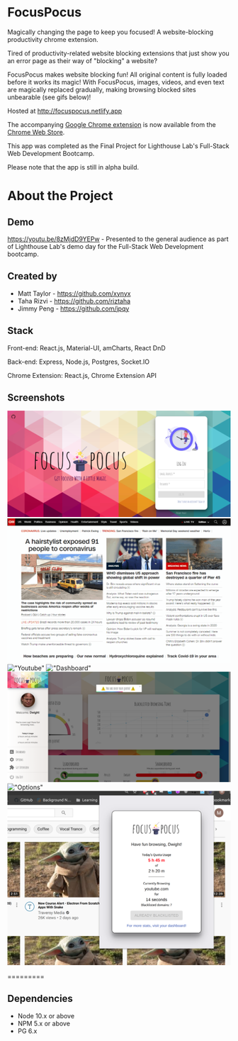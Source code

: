 # FocusPocus
Magically changing the page to keep you focused! A website-blocking productivity chrome extension.

Tired of productivity-related website blocking extensions that just show you an error page as their way of "blocking" a website? 

FocusPocus makes website blocking fun! All original content is fully loaded before it works its magic! With FocusPocus, images, videos, and even text are magically replaced gradually, making browsing blocked sites unbearable (see gifs below)!

Hosted at http://focuspocus.netlify.app

The accompanying [Google Chrome extension](https://chrome.google.com/webstore/detail/focus-pocus-extension/ognhkeempdpgnfkliplegljejeakonlg/) is now available from the [Chrome Web Store](https://chrome.google.com/webstore/detail/focus-pocus-extension/ognhkeempdpgnfkliplegljejeakonlg/).

This app was completed as the Final Project for Lighthouse Lab's Full-Stack Web Development Bootcamp. 

Please note that the app is still in alpha build.


# About the Project

## Demo
https://youtu.be/8zMjdD9YEPw - Presented to the general audience as part of Lighthouse Lab's demo day for the Full-Stack Web Development bootcamp.

## Created by
- Matt Taylor - https://github.com/xynyx
- Taha Rizvi - https://github.com/riztaha
- Jimmy Peng - https://github.com/jpqy

## Stack
Front-end: React.js, Material-UI, amCharts, React DnD

Back-end: Express, Node.js, Postgres, Socket.IO

Chrome Extension: React.js, Chrome Extension API

## Screenshots

!["Landing"](https://github.com/LHL-FocusPocus/FocusPocus/blob/new-gifs/screenshots/FocusPocus.png)
!["CNN"](https://github.com/LHL-FocusPocus/FocusPocus/blob/master/screenshots/FocusPocus-CNN.gif)
!["Youtube"](https://github.com/LHL-FocusPocus/FocusPocus/blob/master/screenshots/FocusPocus-Youtube.gif)
!["Dashboard"](https://github.com/LHL-FocusPocus/FocusPocus/blob/new-gifs/screenshots/dashboard2.gif)
!["Navbar"](https://github.com/LHL-FocusPocus/FocusPocus/blob/new-gifs/screenshots/Navbar.png)
!["Options"](https://github.com/LHL-FocusPocus/FocusPocus/blob/new-gifs/screenshots/options-page.gif)
!["Extension"](https://github.com/LHL-FocusPocus/FocusPocus/blob/new-gifs/screenshots/extension.png)

=========

<!-- ## Getting Started

1. Create the `.env` by using `.env.example` as a reference: `cp .env.example .env`
2. Update the .env file with your correct local information 
  - username: `labber` 
  - password: `labber` 
  - database: `final`
3. Install dependencies: `npm i` (in 'server', 'client', 'chrome-extension-react' directories)
4. Reset database: `npm run db:reset`
  - Check the db folder to see what gets created and seeded in the SDB
5. Run the server: `npm run local`
  - Note: nodemon is used, so you should not have to restart your server
6. Go to 'server' directory in terminal and type 'npm run local'
7. Go to 'client' directory in terminal and type 'npm start'
8. Go to 'chrome-extension-react' in terminal and run 'npm run build'
9. Go to Google Chrome url: chrome://extensions/
10. Click 'Load unpacked'. Navigate to 'chrome-extension-react/build' and select.
11. Visit `http://localhost:3000/` for and register.


## Warnings & Tips

- Use the `npm run db:reset` command each time there is a change to the database schema or seeds. 
  - It runs through each of the files, in order, and executes them against the database. 
  - Note: you will lose all newly created (test) data each time this is run, since the schema files will tend to `DROP` the tables and recreate them. -->

## Dependencies

- Node 10.x or above
- NPM 5.x or above
- PG 6.x
